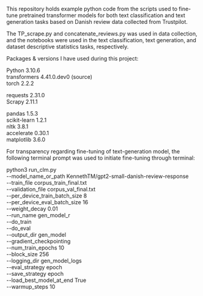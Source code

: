 This repository holds example python code from the scripts used to fine-tune pretrained transformer models for both text 
classification and text generation tasks based on Danish review data collected from Trustpilot.

The TP_scrape.py and concatenate_reviews.py was used in data collection, and the notebooks were used in the text classification, 
text generation, and dataset descriptive statistics tasks, respectively.


Packages & versions I have used during this project:

Python 3.10.6     
transformers 4.41.0.dev0 (source)    
torch 2.2.2    

requests 2.31.0   
Scrapy 2.11.1   

pandas 1.5.3    
scikit-learn 1.2.1    
nltk         3.8.1     
accelerate   0.30.1    
matplotlib   3.6.0    



For transparency regarding fine-tuning of text-generation model, the following terminal prompt was used to 
initiate fine-tuning through terminal:

python3 run_clm.py \
    --model_name_or_path KennethTM/gpt2-small-danish-review-response \
    --train_file  corpus_train_final.txt \
    --validation_file corpus_val_final.txt \
    --per_device_train_batch_size 8 \
    --per_device_eval_batch_size 16 \
    --weight_decay 0.01 \
    --run_name gen_model_r\
    --do_train \
    --do_eval \
    --output_dir gen_model\
    --gradient_checkpointing \
    --num_train_epochs 10 \
    --block_size 256 \
    --logging_dir gen_model_logs \
    --eval_strategy epoch \
    --save_strategy epoch \
    --load_best_model_at_end True \
    --warmup_steps 10 
